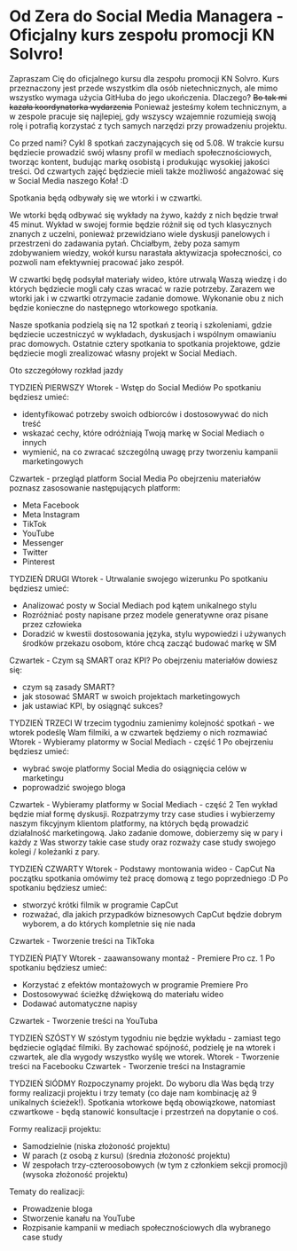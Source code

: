 # Od Zera do Social Media Managera - Oficjalny kurs zespołu promocji KN Solvro!
Zapraszam Cię do oficjalnego kursu dla zespołu promocji KN Solvro. Kurs przeznaczony jest przede wszystkim dla osób nietechnicznych, ale mimo wszystko wymaga użycia GitHuba do jego ukończenia. Dlaczego? ~~Bo tak mi kazała koordynatorka wydarzenia~~ Ponieważ jesteśmy kołem technicznym, a w zespole pracuje się najlepiej, gdy wszyscy wzajemnie rozumieją swoją rolę i potrafią korzystać z tych samych narzędzi przy prowadzeniu projektu.

Co przed nami?
Cykl 8 spotkań zaczynających się od 5.08. W trakcie kursu będziecie prowadzić swój własny profil w mediach społecznościowych, tworząc kontent, budując markę osobistą i produkując wysokiej jakości treści. Od czwartych zajęć będziecie mieli także możliwość angażować się w Social Media naszego Koła! :D

Spotkania będą odbywały się we wtorki i w czwartki. 

We wtorki będą odbywać się wykłady na żywo, każdy z nich będzie trwał 45 minut. Wykład w swojej formie będzie różnił się od tych klasycznych znanych z uczelni, ponieważ przewidziano wiele dyskusji panelowych i przestrzeni do zadawania pytań. Chciałbym, żeby poza samym zdobywaniem wiedzy, wokół kursu narastała aktywizacja społeczności, co pozwoli nam efektywniej pracować jako zespół.

W czwartki będę podsyłał materiały wideo, które utrwalą Waszą wiedzę i do których będziecie mogli cały czas wracać w razie potrzeby. Zarazem we wtorki jak i w czwartki otrzymacie zadanie domowe. Wykonanie obu z nich będzie konieczne do następnego wtorkowego spotkania.

Nasze spotkania podzielą się na 12 spotkań z teorią i szkoleniami, gdzie będziecie uczestniczyć w wykładach, dyskusjach i wspólnym omawianiu prac domowych. Ostatnie cztery spotkania to spotkania projektowe, gdzie będziecie mogli zrealizować własny projekt w Social Mediach.

Oto szczegółowy rozkład jazdy

TYDZIEŃ PIERWSZY
Wtorek - Wstęp do Social Mediów
Po spotkaniu będziesz umieć:
 - identyfikować potrzeby swoich odbiorców i dostosowywać do nich treść
 - wskazać cechy, które odróżniają Twoją markę w Social Mediach o innych
 - wymienić, na co zwracać szczególną uwagę przy tworzeniu kampanii marketingowych

Czwartek - przegląd platform Social Media
Po obejrzeniu materiałów poznasz zasosowanie następujących platform:
- Meta Facebook
- Meta Instagram
- TikTok
- YouTube
- Messenger
- Twitter
- Pinterest

TYDZIEŃ DRUGI
Wtorek - Utrwalanie swojego wizerunku
Po spotkaniu będziesz umieć:
- Analizować posty w Social Mediach pod kątem unikalnego stylu
- Rozróżniać posty napisane przez modele generatywne oraz pisane przez człowieka
- Doradzić w kwestii dostosowania języka, stylu wypowiedzi i używanych środków przekazu osobom, które chcą zacząć budować markę w SM

Czwartek - Czym są SMART oraz KPI?
Po obejrzeniu materiałów dowiesz się:
- czym są zasady SMART?
- jak stosować SMART w swoich projektach marketingowych
- jak ustawiać KPI, by osiągnąć sukces?

TYDZIEŃ TRZECI
W trzecim tygodniu zamienimy kolejność spotkań - we wtorek podeślę Wam filmiki, a w czwartek będziemy o nich rozmawiać
Wtorek - Wybieramy platormy w Social Mediach - część 1
Po obejrzeniu będziesz umieć:
- wybrać swoje platformy Social Media do osiągnięcia celów w marketingu
- poprowadzić swojego bloga

Czwartek - Wybieramy platformy w Social Mediach - część 2
Ten wykład będzie miał formę dyskusji. Rozpatrzymy trzy case studies i wybierzemy naszym fikcyjnym klientom platformy, na których będą prowadzić działalność marketingową. Jako zadanie domowe, dobierzemy się w pary i każdy z Was stworzy takie case study oraz rozważy case study swojego kolegi / koleżanki z pary.

TYDZIEŃ CZWARTY
Wtorek - Podstawy montowania wideo - CapCut
Na początku spotkania omówimy też pracę domową z tego poprzedniego :D
Po spotkaniu będziesz umieć:
 - stworzyć krótki filmik w programie CapCut
 - rozważać, dla jakich przypadków biznesowych CapCut będzie dobrym wyborem, a do których kompletnie się nie nada

Czwartek - Tworzenie treści na TikToka

TYDZIEŃ PIĄTY
Wtorek - zaawansowany montaż - Premiere Pro cz. 1
Po spotkaniu będziesz umieć:
- Korzystać z efektów montażowych w programie Premiere Pro
- Dostosowywać ścieżkę dźwiękową do materiału wideo
- Dodawać automatyczne napisy

Czwartek - Tworzenie treści na YouTuba

TYDZIEŃ SZÓSTY
W szóstym tygodniu nie będzie wykładu - zamiast tego będziecie oglądać filmiki. By zachować spójność, podzielę je na wtorek i czwartek, ale dla wygody wszystko wyślę we wtorek.
Wtorek - Tworzenie treści na Facebooku
Czwartek - Tworzenie treści na Instagramie

TYDZIEŃ SIÓDMY
Rozpoczynamy projekt. Do wyboru dla Was będą trzy formy realizacji projektu i trzy tematy (co daje nam kombinację aż 9 unikalnych ścieżek!). Spotkania wtorkowe będą obowiązkowe, natomiast czwartkowe - będą stanowić konsultacje i przestrzeń na dopytanie o coś.

Formy realizacji projektu:
- Samodzielnie (niska złożoność projektu)
- W parach (z osobą z kursu) (średnia złożoność projektu)
- W zespołach trzy-czteroosobowych (w tym z członkiem sekcji promocji) (wysoka złożoność projektu)

Tematy do realizacji:
- Prowadzenie bloga
- Stworzenie kanału na YouTube
- Rozpisanie kampanii w mediach społecznościowych dla wybranego case study

